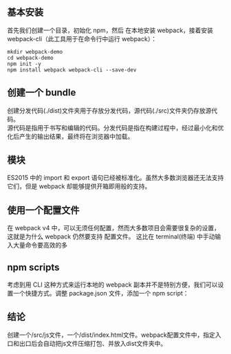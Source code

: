 ## 基本安装
首先我们创建一个目录，初始化 npm，然后 在本地安装 webpack，接着安装 webpack-cli（此工具用于在命令行中运行 webpack）：
```
mkdir webpack-demo
cd webpack-demo
npm init -y
npm install webpack webpack-cli --save-dev
```

## 创建一个 bundle
创建分发代码(./dist)文件夹用于存放分发代码，源代码(./src)文件夹仍存放源代码。  
源代码是指用于书写和编辑的代码。分发代码是指在构建过程中，经过最小化和优化后产生的输出结果，最终将在浏览器中加载。

## 模块
ES2015 中的 import 和 export 语句已经被标准化。虽然大多数浏览器还无法支持它们，但是 webpack 却能够提供开箱即用般的支持。


## 使用一个配置文件
在 webpack v4 中，可以无须任何配置，然而大多数项目会需要很复杂的设置，这就是为什么 webpack 仍然要支持 配置文件。
这比在 terminal(终端) 中手动输入大量命令要高效的多

## npm scripts
考虑到用 CLI 这种方式来运行本地的 webpack 副本并不是特别方便，我们可以设置一个快捷方式。调整 package.json 文件，添加一个 npm script：

## 结论
创建一个/src/js文件，一个/dist/index.html文件。webpack配置文件中，指定入口和出口后会自动把js文件压缩打包、并放入dist文件夹中。